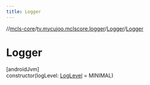 ```yaml
---
title: Logger
---
```

//[mcls-core](../../../index.html)/[tv.mycujoo.mclscore.logger](../index.html)/[Logger](index.html)/[Logger](-logger.html)



# Logger



[androidJvm]\
constructor(logLevel: [LogLevel](../-log-level/index.html) = MINIMAL)




